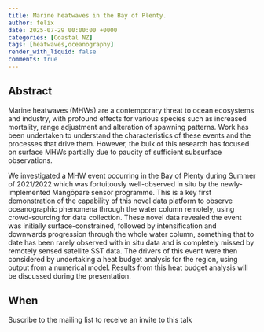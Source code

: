 ```yaml
---
title: Marine heatwaves in the Bay of Plenty.
author: felix
date: 2025-07-29 00:00:00 +0000
categories: [Coastal NZ]
tags: [heatwaves,oceanography]
render_with_liquid: false
comments: true
---
```



## Abstract

Marine heatwaves (MHWs) are a contemporary threat to ocean ecosystems and industry, with profound effects for various species such as increased mortality, range adjustment and alteration of spawning patterns. Work has been undertaken to understand the characteristics of these events and the processes that drive them. However, the bulk of this research has focused on surface MHWs partially due to paucity of sufficient subsurface observations.

We investigated a MHW event occurring in the Bay of Plenty during Summer of 2021/2022 which was fortuitously well-observed in situ by the newly-implemented Mangōpare sensor programme. This is a key first demonstration of the capability of this novel data platform to observe oceanographic phenomena through the water column remotely, using crowd-sourcing for data collection. These novel data revealed the event was initially surface-constrained, followed by intensification and downwards progression through the whole water column, something that to date has been rarely observed with in situ data and is completely missed by remotely sensed satellite SST data. The drivers of this event were then considered by undertaking a heat budget analysis for the region, using output from a numerical model. Results from this heat budget analysis will be discussed during the presentation.



## When

Suscribe to the mailing list to receive an invite to this talk
